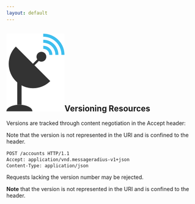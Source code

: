 ```yaml
---
layout: default
---
```

## ![Satellite](img/satellite.svg)Versioning Resources

Versions are tracked through content negotiation in the Accept header:

Note that the version is not represented in the URI and is confined to the header.

    POST /accounts HTTP/1.1
    Accept: application/vnd.messageradius-v1+json
    Content-Type: application/json

Requests lacking the version number may be rejected.

<b>Note</b> that the version is not represented in the URI and is confined to the header.

